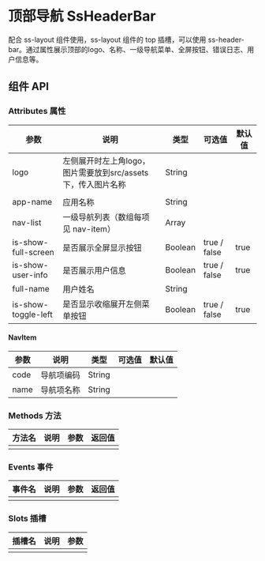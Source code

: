 # 顶部导航 SsHeaderBar

配合 ss-layout 组件使用，ss-layout 组件的 top 插槽，可以使用 ss-header-bar。通过属性展示顶部的logo、名称、一级导航菜单、全屏按钮、错误日志、用户信息等。



## 组件 API

### Attributes 属性

| 参数 | 说明 | 类型 | 可选值 | 默认值 |
|  ----  | ----  | ----  | ----  | ----  |
| logo | 左侧展开时左上角logo，图片需要放到src/assets下，传入图片名称 | String |  | |
|                     |                                                              |         | | |
| app-name | 应用名称 | String | | |
| nav-list | 一级导航列表（数组每项见 nav-item） | Array | | |
| is-show-full-screen | 是否展示全屏显示按钮 | Boolean | true / false | true |
| is-show-user-info | 是否展示用户信息 | Boolean | true / false | true |
| full-name | 用户姓名 | String |  |  |
| is-show-toggle-left | 是否显示收缩展开左侧菜单按钮 | Boolean | true / false | true |

#### NavItem

| 参数 | 说明       | 类型   | 可选值 | 默认值 |
| ---- | ---------- | ------ | ------ | ------ |
| code | 导航项编码 | String |        |        |
| name | 导航项名称 | String |        |        |

### Methods 方法

| 方法名 | 说明 | 参数 | 返回值 |
|  ----  | ----  | ----  | ----  |
|  |  |  |  |

### Events 事件

| 事件名 | 说明 | 参数 | 返回值 |
|  ----  | ----  | ----  | ----  |
|  |  |  |  |

### Slots 插槽

| 插槽名 | 说明 | 参数 |
|  ----  | ----  | ----  |
|  |  |  |
